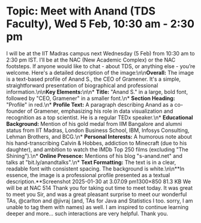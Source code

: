 # Topic: Meet with Anand (TDS Faculty), Wed 5 Feb, 10:30 am - 2:30 pm

I will be at the IIT Madras campus next Wednesday (5 Feb) from 10:30 am to 2:30 pm IST.
I’ll be at the NAC (New Academic Complex) or the NAC footsteps.
If anyone would like to chat - about TDS, or anything else - you’re welcome.
Here\'s a detailed description of the image:\n\n**Overall:** The image is a text-based profile of Anand S., the CEO of Gramener. It\'s a simple, straightforward presentation of biographical and professional information.\n\n**Key Elements:**\n\n* **Title:** "Anand S." in a large, bold font, followed by "CEO, Gramener" in a smaller font.\n* **Section Heading:** "Profile" in red.\n* **Profile Text:** A paragraph describing Anand as a co-founder of Gramener, emphasizing his role in data visualization and recognition as a top scientist. He is a regular TEDx speaker.\n* **Educational Background:** Mention of his gold medal from IIM Bangalore and alumni status from IIT Madras, London Business School, IBM, Infosys Consulting, Lehman Brothers, and BCG.\n* **Personal Interests:** A humorous note about his hand-transcribing Calvin & Hobbes, addiction to Minecraft (due to his daughter), and ambition to watch the IMDb Top 250 films (excluding "The Shining").\n* **Online Presence:** Mentions of his blog "s-anand.net" and talks at "bit.ly/anandtalks".\n* **Text Formatting:** The text is in a clear, readable font with consistent spacing. The background is white.\n\n**In essence, the image is a professional profile presented as a textual description.**Screenshot 2025-01-30 at 3.07.09 pm1300×850 81.3 KB
We will be at NAC 514
Thank you for taking out time to meet today. It was great to meet you Sir, and was a great pleasant surprise to meet our wonderful TAs, @carlton and @jivraj (and, TAs for Java and Statistics I too. sorry, I am unable to tag them with names) as well. I am inspired to continue learning deeper and more… such interactions are very helpful. Thank you.